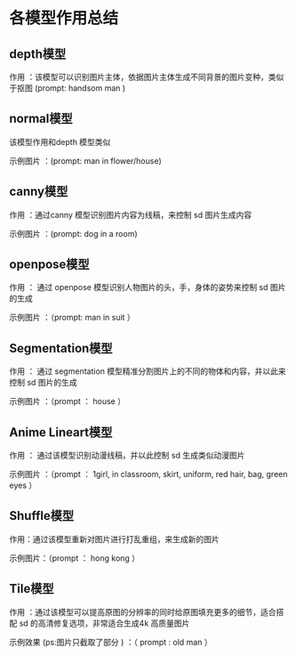 # 各模型作用总结

## depth模型

作用 ：该模型可以识别图片主体，依据图片主体生成不同背景的图片变种，类似于抠图 (prompt: handsom man )

## normal模型

该模型作用和depth 模型类似

示例图片 ：(prompt: man in flower/house)

## canny模型

作用 ：通过canny 模型识别图片内容为线稿，来控制 sd 图片生成内容

示例图片 ：(prompt: dog in a room)

## openpose模型

作用 ： 通过 openpose 模型识别人物图片的头，手，身体的姿势来控制 sd 图片的生成

示例图片 ：（prompt: man in suit ）

## Segmentation模型

作用 ： 通过 segmentation 模型精准分割图片上的不同的物体和内容，并以此来控制 sd 图片的生成

示例图片 ：（prompt ： house ）

## Anime Lineart模型

作用 ： 通过该模型识别动漫线稿，并以此控制 sd 生成类似动漫图片

示例图片 ：（prompt ： 1girl, in classroom, skirt, uniform, red hair, bag, green eyes ）

## Shuffle模型

作用：通过该模型重新对图片进行打乱重组，来生成新的图片

示例图片：（prompt ： hong kong ）

## Tile模型

作用 ：通过该模型可以提高原图的分辨率的同时给原图填充更多的细节，适合搭配 sd 的高清修复选项，非常适合生成4k 高质量图片

示例效果 (ps:图片只截取了部分 ) ：（ prompt : old man ）



